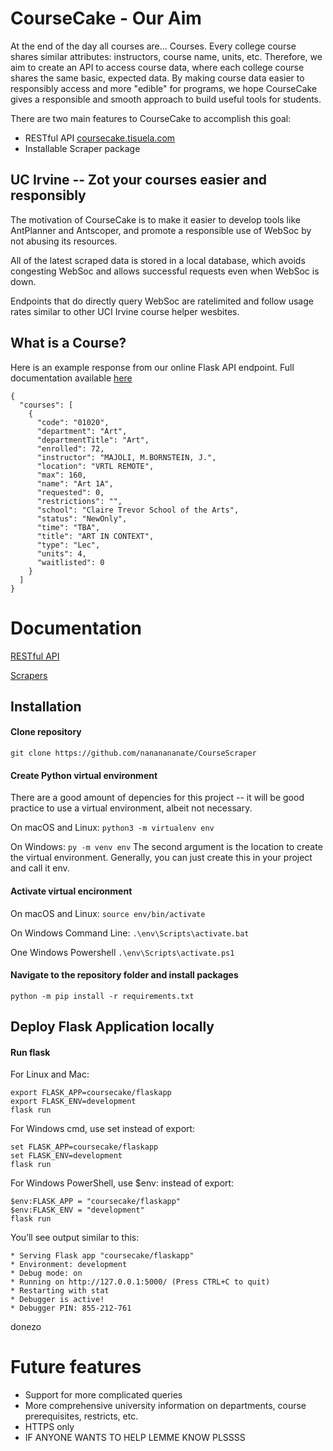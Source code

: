 # CourseCake - Our Aim
At the end of the day all courses are... Courses. Every college course shares similar attributes: instructors, course name, units, etc. Therefore, we aim to create an API to access course data, where each college course shares the same basic, expected data. By making course data easier to responsibly access and more "edible" for programs, we hope CourseCake gives a responsible and smooth approach to build useful tools for students. 

There are two main features to CourseCake to accomplish this goal:
- RESTful API [coursecake.tisuela.com](http://coursecake.tisuela.com)
- Installable Scraper package



## UC Irvine -- Zot your courses easier and responsibly
The motivation of CourseCake is to make it easier to develop tools like AntPlanner and Antscoper, and promote a responsible use of WebSoc by not abusing its resources.

All of the latest scraped data is stored in a local database, which avoids congesting WebSoc and allows successful requests even when WebSoc is down.

Endpoints that do directly query WebSoc are ratelimited and follow usage rates similar to other UCI Irvine course helper wesbites.


## What is a Course?

Here is an example response from our online Flask API endpoint. Full documentation available [here](https://github.com/nananananate/CourseCake/wiki/RESTful-API-Documentation)
```
{
  "courses": [
    {
      "code": "01020",
      "department": "Art",
      "departmentTitle": "Art",
      "enrolled": 72,
      "instructor": "MAJOLI, M.BORNSTEIN, J.",
      "location": "VRTL REMOTE",
      "max": 160,
      "name": "Art 1A",
      "requested": 0,
      "restrictions": "",
      "school": "Claire Trevor School of the Arts",
      "status": "NewOnly",
      "time": "TBA",
      "title": "ART IN CONTEXT",
      "type": "Lec",
      "units": 4,
      "waitlisted": 0
    }
  ]
}
```



# Documentation

[RESTful API ](https://github.com/nananananate/CourseCake/wiki/RESTful-API-Documentation)

[Scrapers](https://github.com/nananananate/CourseCake/wiki/Scrapers-Documentation)


## Installation

#### Clone repository
`git clone https://github.com/nananananate/CourseScraper`

#### Create Python virtual environment

There are a good amount of depencies for this project -- it will be good practice to use a virtual environment, albeit not necessary.

On macOS and Linux:
`python3 -m virtualenv env`

On Windows:
`py -m venv env`
The second argument is the location to create the virtual environment. Generally, you can just create this in your project and call it env.


#### Activate virtual encironment
On macOS and Linux:
`source env/bin/activate`

On Windows Command Line:
`.\env\Scripts\activate.bat`

One Windows Powershell
`.\env\Scripts\activate.ps1`

#### Navigate to the repository folder and install packages
`python -m pip install -r requirements.txt`



## Deploy Flask Application locally


#### Run flask
For Linux and Mac:

```
export FLASK_APP=coursecake/flaskapp
export FLASK_ENV=development
flask run
```

For Windows cmd, use set instead of export:

```
set FLASK_APP=coursecake/flaskapp
set FLASK_ENV=development
flask run
```

For Windows PowerShell, use $env: instead of export:

```
$env:FLASK_APP = "coursecake/flaskapp"
$env:FLASK_ENV = "development"
flask run
```

You’ll see output similar to this:

```
* Serving Flask app "coursecake/flaskapp"
* Environment: development
* Debug mode: on
* Running on http://127.0.0.1:5000/ (Press CTRL+C to quit)
* Restarting with stat
* Debugger is active!
* Debugger PIN: 855-212-761
```
donezo

# Future features 
- Support for more complicated queries
- More comprehensive university information on departments, course prerequisites, restricts, etc.
- HTTPS only
- IF ANYONE WANTS TO HELP LEMME KNOW PLSSSS
